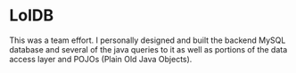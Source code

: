 # LolDB
This was a team effort. I personally designed and built the backend MySQL database and several of the java queries to it as well as portions of the data access layer and POJOs (Plain Old Java Objects).
